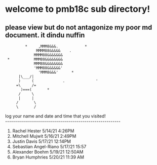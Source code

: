 # welcome to pmb18c sub directory!
## please view but do not antagonize my poor md document. it dindu nuffin
             *     ,MMM8&&&.            *
                  MMMM88&&&&&    .
                 MMMM88&&&&&&&
     *           MMM88&&&&&&&&
                 MMM88&&&&&&&&
                 'MMM88&&&&&&'
                   'MMM8&&&'      *
          |\___/|
          )     (             .              '
         =\     /=
           )===(       *
          /     \
          |     |
         /       \ 
         \       /
 
log your name and date and time that you visited!
<br>----------------------------------------------------------<br>
1. Rachel Hester		5/14/21		4:26PM<br>
2. Mitchell Mujwit     		5/16/21 	2:49PM<br>
3. Justin Davis        		5/17/21   	12:14PM<br>
4. Sebastian Angel-Riano 	5/17/21    	15:57<br>
5. Alexander Boehm 		5/19/21 	12:50AM<br>
6. Bryan Humphries		5/20/21		11:39 AM<br>
